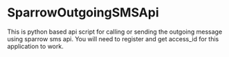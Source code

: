 SparrowOutgoingSMSApi
=====================

This is python based api script for calling or sending the outgoing message using sparrow sms api.
You will need to register and get access_id for this application to work.


